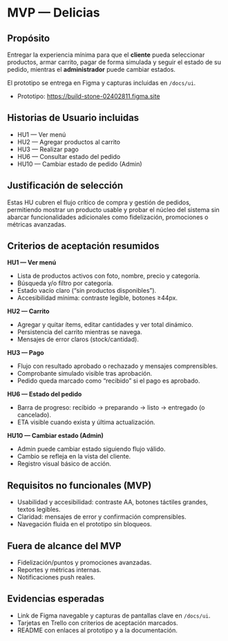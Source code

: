 # MVP — Delicias

## Propósito
Entregar la experiencia mínima para que el **cliente** pueda seleccionar productos, armar carrito, pagar de forma simulada y seguir el estado de su pedido, mientras el **administrador** puede cambiar estados.

El prototipo se entrega en Figma y capturas incluidas en `/docs/ui`.

- Prototipo: https://build-stone-02402811.figma.site

## Historias de Usuario incluidas
- HU1 — Ver menú
- HU2 — Agregar productos al carrito
- HU3 — Realizar pago
- HU6 — Consultar estado del pedido
- HU10 — Cambiar estado de pedido (Admin)

## Justificación de selección
Estas HU cubren el flujo crítico de compra y gestión de pedidos, permitiendo mostrar un producto usable y probar el núcleo del sistema sin abarcar funcionalidades adicionales como fidelización, promociones o métricas avanzadas.

## Criterios de aceptación resumidos

**HU1 — Ver menú**
- Lista de productos activos con foto, nombre, precio y categoría.
- Búsqueda y/o filtro por categoría.
- Estado vacío claro (“sin productos disponibles”).
- Accesibilidad mínima: contraste legible, botones ≥44px.

**HU2 — Carrito**
- Agregar y quitar ítems, editar cantidades y ver total dinámico.
- Persistencia del carrito mientras se navega.
- Mensajes de error claros (stock/cantidad).

**HU3 — Pago**
- Flujo con resultado aprobado o rechazado y mensajes comprensibles.
- Comprobante simulado visible tras aprobación.
- Pedido queda marcado como “recibido” si el pago es aprobado.

**HU6 — Estado del pedido**
- Barra de progreso: recibido → preparando → listo → entregado (o cancelado).
- ETA visible cuando exista y última actualización.

**HU10 — Cambiar estado (Admin)**
- Admin puede cambiar estado siguiendo flujo válido.
- Cambio se refleja en la vista del cliente.
- Registro visual básico de acción.

## Requisitos no funcionales (MVP)
- Usabilidad y accesibilidad: contraste AA, botones táctiles grandes, textos legibles.
- Claridad: mensajes de error y confirmación comprensibles.
- Navegación fluida en el prototipo sin bloqueos.

## Fuera de alcance del MVP
- Fidelización/puntos y promociones avanzadas.
- Reportes y métricas internas.
- Notificaciones push reales.

## Evidencias esperadas
- Link de Figma navegable y capturas de pantallas clave en `/docs/ui`.
- Tarjetas en Trello con criterios de aceptación marcados.
- README con enlaces al prototipo y a la documentación.

